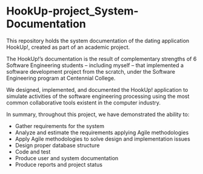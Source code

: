 # HookUp-project_System-Documentation
This repository holds the system documentation of the dating application HookUp!, created as part of an academic project.

The HookUp!’s documentation is the result of complementary strengths of 6 Software Engineering students – including myself – that implemented a software development project from the scratch, under the Software Engineering program at Centennial College.

We designed, implemented, and documented the HookUp! application to simulate activities of the software engineering processing using the most common collaborative tools existent in the computer industry.

In summary, throughout this project, we have demonstrated the ability to:
- Gather requirements for the system
- Analyze and estimate the requirements applying Agile methodologies
- Apply Agile methodologies to solve design and implementation issues
- Design proper database structure
- Code and test
- Produce user and system documentation
- Produce reports and project status
